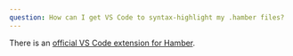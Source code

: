 ```yaml
---
question: How can I get VS Code to syntax-highlight my .hamber files?
---
```


There is an [official VS Code extension for Hamber](https://marketplace.visualstudio.com/items?itemName=hamberjs.hamber-vscode).

